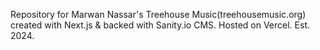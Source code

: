 Repository for Marwan Nassar's Treehouse Music(treehousemusic.org) created with Next.js & backed with Sanity.io CMS. Hosted on Vercel. Est. 2024. 

